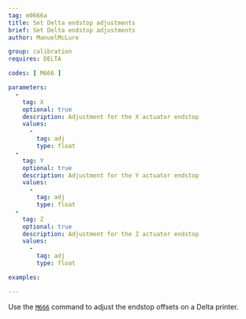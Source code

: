 ```yaml
---
tag: m0666a
title: Set Delta endstop adjustments
brief: Set Delta endstop adjustments
author: ManuelMcLure

group: calibration
requires: DELTA

codes: [ M666 ]

parameters:
  -
    tag: X
    optional: true
    description: Adjustment for the X actuator endstop
    values:
      -
        tag: adj
        type: float
  -
    tag: Y
    optional: true
    description: Adjustment for the Y actuator endstop
    values:
      -
        tag: adj
        type: float
  -
    tag: Z
    optional: true
    description: Adjustment for the Z actuator endstop
    values:
      -
        tag: adj
        type: float

examples:

---
```


Use the [`M666`](/docs/gcode/M666.html) command to adjust the endstop offsets on a Delta printer.
